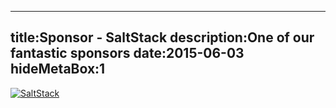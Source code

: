 ----
title:Sponsor - SaltStack
description:One of our fantastic sponsors
date:2015-06-03
hideMetaBox:1
----

[![SaltStack](/content/media/image/saltstack-logo-small.png)][1]


[1]: http://saltstack.com
